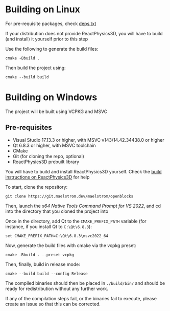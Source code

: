 # Building on Linux

For pre-requisite packages, check [deps.txt](./deps.txt)

If your distribution does not provide ReactPhysics3D, you will have to build (and install) it yourself prior to this step

Use the following to generate the build files:

    cmake -Bbuild .

Then build the project using:

    cmake --build build

# Building on Windows

The project will be built using VCPKG and MSVC

## Pre-requisites

* Visual Studio 17.13.3 or higher, with MSVC v143/14.42.34438.0 or higher
* Qt 6.8.3 or higher, with MSVC toolchain
* CMake
* Git (for cloning the repo, optional)
* ReactPhysics3D prebuilt library

You will have to build and install ReactPhysics3D yourself. Check the [build instructions on ReactPhysics3D](https://www.reactphysics3d.com/documentation/index.html#building) for help

To start, clone the repository:

    git clone https://git.maelstrom.dev/maelstrom/openblocks

Then, launch the *x64 Native Tools Command Prompt for VS 2022*, and cd into the directory that you cloned the project into

Once in the directory, add Qt to the `CMAKE_PREFIX_PATH` variable (for instance, if you install Qt to `C:\Qt\6.8.3`):

    set CMAKE_PREFIX_PATH=C:\Qt\6.8.3\msvc2022_64

Now, generate the build files with cmake via the vcpkg preset:

    cmake -Bbuild . --preset vcpkg

Then, finally, build in release mode:

    cmake --build build --config Release

The compiled binaries should then be placed in `./build/bin/` and should be ready for redistribution without any further work.

If any of the compilation steps fail, or the binaries fail to execute, please create an issue so that this can be corrected.